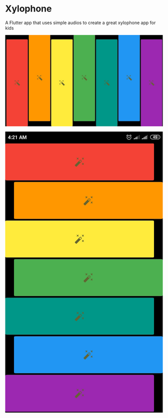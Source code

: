 # Xylophone
A Flutter app that uses simple audios to create a great xylophone app for kids


![](images/image1.png)

![](images/image2.png)